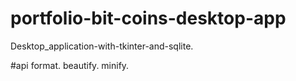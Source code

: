 # portfolio-bit-coins-desktop-app
Desktop_application-with-tkinter-and-sqlite.

#api format.
beautify.
minify.
